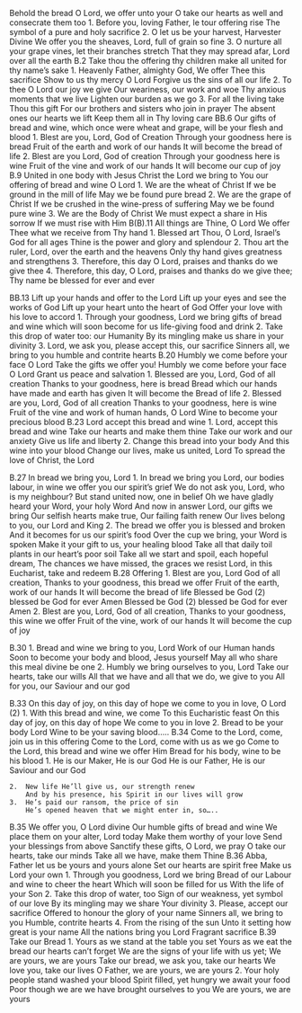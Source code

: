 Behold the bread O Lord, we offer unto your
	O take our hearts as well and consecrate them too
	1.	Before you, loving Father, le tour offering rise
		The symbol of a pure and holy sacrifice
	2.	O let us be your harvest, Harvester Divine
		We offer you the sheaves, Lord, full of grain so fine
	3.	O nurture all your grape vines, let their branches stretch
		That they may spread afar, Lord over all the earth
B.2	Take thou the offering thy children make
	all united for thy name’s sake
	1.	Heavenly Father, almighty God,
		We offer Thee this sacrifice
		Show to us thy mercy O Lord
		Forgive us the sins of all our life
	2.	To thee O Lord our joy we give
		Our weariness, our work and woe
		Thy anxious moments that we live
		Lighten our burden as we go
	3.	For all the living take Thou this gift
		For our brothers and sisters who join in prayer
		 The absent ones our hearts we lift 
                                  Keep them all in Thy loving care
BB.6	Our gifts of bread and wine, which once were 
	wheat and grape, will be your flesh and blood
	1.	Blest are you, Lord, God of Creation
		Through your goodness here is bread
		Fruit of the earth and work of our hands
		It will become the bread of life
	2.	Blest are you Lord, God of creation
		Through your goodness here is wine
		Fruit of the vine and work of our hands
		It will become our cup of joy
B.9	United in one body with Jesus Christ the Lord
	we bring to You our offering of bread and wine O Lord
	1.	We are the wheat of Christ
		If we be ground in the mill of life
		May we be found pure bread
	2.	We are the grape of Christ
		If we be crushed in the wine-press of suffering
		May we be found pure wine
	3.	We are the Body of Christ
		We must expect a share in His sorrow
		If we must rise with Him
B(B).11	All things are Thine, O Lord
	We offer Thee what we receive from Thy hand
	1.	Blessed art Thou, O Lord, Israel’s God for all ages
		Thine is the power and glory and splendour
	2.	Thou art the ruler, Lord, over the earth and the heavens
		Only thy hand gives greatness and strengthens
	3.	Therefore, this day O Lord, praises and thanks 
		do we give thee
	4.	Therefore, this day, O Lord, praises and thanks 
		do we give thee;
		Thy name be blessed for ever and ever
	
BB.13	Lift up your hands and offer to the Lord
	Lift up your eyes and see the works of God
	Lift up your heart unto the heart of God
	Offer your love with his love to accord
	1.	Through your goodness, Lord we bring
		gifts of bread and wine
		which will soon become for us
		life-giving food and drink
	2.	Take this drop of water too:
		our Humanity
		By its mingling make us share
		in your divinity
	3.	Lord, we ask you, please accept
		this, our sacrifice
		Sinners all, we bring to you
		humble and contrite hearts
B.20	Humbly we come before your face O Lord
	Take the gifts we offer you!
	Humbly we come before your face O Lord
	Grant us peace and salvation
	1.	Blessed are you, Lord, God of all creation
		Thanks to your goodness, here is bread
		Bread which our hands have made and earth has given
		It will become the Bread of life
	2.	Blessed are you, Lord, God of all creation
		Thanks to your goodness, here is wine
		Fruit of the vine and work of human hands, O Lord
		Wine to become your precious blood 
B.23	Lord accept this bread and wine
	1.	Lord, accept this bread and wine
		Take our hearts and make them thine
		Take our work and our anxiety
		Give us life and liberty
	2.	Change this bread into your body
		And this wine into your blood
		Change our lives, make us united, Lord
		To spread the love of Christ, the Lord

B.27	In bread we bring you, Lord
	1.	In bread we bring you Lord, our bodies labour,
		in wine we offer you our spirit’s grief
		We do not ask you, Lord, who is my neighbour?
		But stand united now, one in belief
		Oh we have gladly heard your Word, your holy Word
		And now in answer Lord, our gifts we bring
		Our selfish hearts make true,
		Our failing faith renew
		Our lives belong to you, our Lord and King
	2.	The bread we offer you is blessed and broken
		And it becomes for us our spirit’s food
		Over the cup we bring, your Word is spoken
		Make it your gift to us, your healing blood
		Take all that daily toil plants in our heart’s poor soil
                             Take all we start and spoil, each hopeful dream,
		The chances we have missed, the graces we resist
		Lord, in this Eucharist, take and redeem
B.28	Offering
	1.	Blest are you, Lord God of all creation,
		Thanks to your goodness, this bread we offer
		Fruit of the earth, work of our hands
		It will become the bread of life
		Blessed be God (2) blessed be God for ever Amen
		Blessed be God (2) blessed be God for ever Amen
	2.	Blest are you, Lord, God of all creation,
		Thanks to your goodness, this wine we offer
		Fruit of the vine, work of our hands
		It will become the cup of joy
 
B.30	1.	Bread and wine we bring to you, Lord
		Work of our Human hands
		Soon to become your body and blood, Jesus yourself
		May all who share this meal divine be one
	2.	Humbly we bring ourselves to you, Lord
		Take our hearts, take our wills
		All that we have and all that we do, we give to you
		All for you, our Saviour and our god
	
B.33	On this day of joy, on this day of hope
	we come to you in love, O Lord (2)
	1.	With this bread and wine, we come
		To this Eucharistic feast
		On this day of joy, on this day of hope
		We come to you in love
	2.	Bread to be your body Lord
		Wine to be your saving blood…..
B.34	Come to the Lord, come, join us in this offering
	Come to the Lord, come with us as we go
	Come to the Lord, this bread and wine we offer Him
	Bread for his body, wine to be his blood
	1.	He is our Maker, He is our God
		He is our Father, He is our Saviour and our God
		
	2.	New life He’ll give us, our strength renew
		And by his presence, his Spirit in our lives will grow
	3.	He’s paid our ransom, the price of sin
		He’s opened heaven that we might enter in, so…..

B.35	We offer you, O Lord divine
	Our humble gifts of bread and wine
	We place them on your alter, Lord today
	Make them worthy of your love
	Send your blessings from above
	Sanctify these gifts, O Lord, we pray
	O take our hearts, take our minds
	Take all we have, make them Thine
B.36	Abba, Father let us be yours and yours alone
	Set our hearts are spirit free 
	Make us Lord your own
	1.	Through you goodness, Lord we bring
		Bread of our Labour and wine to cheer the heart
		Which will soon be filled for us
		With the life of your Son
	2.	Take this drop of water, too
		Sign of our weakness, yet symbol of our love
		By its mingling may we share
		Your divinity
	3.	Please, accept our sacrifice
		Offered to honour the glory of your name
		Sinners all, we bring to you
		Humble, contrite hearts
	4.	From the rising of the sun
		Unto it setting how great is your name
		All the nations bring you Lord
		Fragrant sacrifice
B.39	Take our Bread
	1.	Yours as we stand at the table you set
		Yours as we eat the bread our hearts can’t forget
		We are the signs of your life with us yet;
		We are yours, we are yours
		Take our bread, we ask you, take our hearts
		We love you, take our lives
		O Father, we are yours, we are yours
	2.	Your holy people stand washed your blood
		Spirit filled, yet hungry we await your food
		Poor though we are we have brought ourselves to you
		We are yours, we are yours